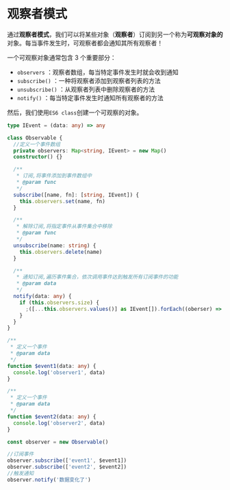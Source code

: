 # 观察者模式

通过**观察者模式**，我们可以将某些对象（**观察者**）订阅到另一个称为**可观察对象的**对象。每当事件发生时，可观察者都会通知其所有观察者！

一个可观察对象通常包含 3 个重要部分：

+ `observers` ：观察者数组，每当特定事件发生时就会收到通知
+ `subscribe()` ：一种将观察者添加到观察者列表的方法
+ `unsubscribe()` ：从观察者列表中删除观察者的方法
+ `notify()` ：每当特定事件发生时通知所有观察者的方法



然后，我们使用`ES6 class`创建一个可观察的对象。

```typescript
type IEvent = (data: any) => any

class Observable {
  //定义一个事件数组
  private observers: Map<string, IEvent> = new Map()
  constructor() {}

  /**
   * 订阅,将事件添加到事件数组中
   * @param func
   */
  subscribe([name, fn]: [string, IEvent]) {
    this.observers.set(name, fn)
  }

  /**
   * 解除订阅,将指定事件从事件集合中移除
   * @param func
   */
  unsubscribe(name: string) {
    this.observers.delete(name)
  }

  /**
   * 通知订阅,遍历事件集合，依次调用事件达到触发所有订阅事件的功能
   * @param data
   */
  notify(data: any) {
    if (this.observers.size) {
      ;([...this.observers.values()] as IEvent[]).forEach((oberser) => oberser(data))
    }
  }
}

/**
 * 定义一个事件
 * @param data
 */
function $event1(data: any) {
  console.log('observer1', data)
}

/**
 * 定义一个事件
 * @param data
 */
function $event2(data: any) {
  console.log('observer2', data)
}

const observer = new Observable()

//订阅事件
observer.subscribe(['event1', $event1])
observer.subscribe(['event2', $event2])
//触发通知
observer.notify('数据变化了')

```


